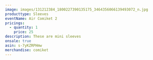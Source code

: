 ```yaml
---
image: images/131212384_1800227390135175_3464356066139493072_n.jpg
producttype: Sleeves
eventName: Air Comiket 2
pricings:
  - quantity: 1
    price: 25
description: These are mini sleeves
onsale: true
asin: s-7yKZRPHmw
merchandise: comiket
---
```

